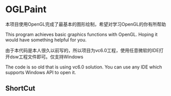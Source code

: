 <h1> OGLPaint </h1>

<p>本项目使用OpenGL完成了最基本的图形绘制，希望对学习OpenGL的你有所帮助</p>
<p>This program achieves basic graphics functions with OpenGL. Hoping it would have something helpful for you.</p>
<p>由于本代码是本人很久以前写的，所以项目为vc6.0工程，使用任意微软的IDE打开dsw工程文件即可。仅支持Windows</p>
<p>The code is so old that is using vc6.0 solution. You can use any IDE which supports Windows API to open it.</p>
<h2>ShortCut</h2>

